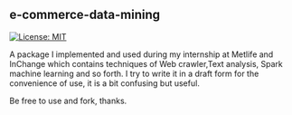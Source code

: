 ## e-commerce-data-mining

[![License: MIT](https://img.shields.io/badge/License-MIT-yellow.svg)](https://opensource.org/licenses/MIT)


A package I implemented and used during my internship at Metlife and InChange which contains techniques of Web crawler,Text analysis, Spark machine learning and so forth. I try to write it in a draft form for the convenience of use, it is a bit confusing but useful. 

Be free to use and fork, thanks. 
